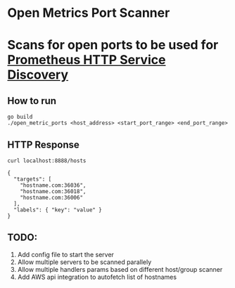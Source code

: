 # Open Metrics Port Scanner

# Scans for open ports to be used for [Prometheus HTTP Service Discovery](https://prometheus.io/docs/prometheus/latest/http_sd/)

## How to run

```
go build
./open_metric_ports <host_address> <start_port_range> <end_port_range>
```

## HTTP Response

```
curl localhost:8888/hosts
```

```
{
  "targets": [
    "hostname.com:36036",
    "hostname.com:36018",
    "hostname.com:36006"
  ],
  "labels": { "key": "value" }
}
```

## TODO:

1. Add config file to start the server
2. Allow multiple servers to be scanned parallely
3. Allow multiple handlers params based on different host/group scanner
4. Add AWS api integration to autofetch list of hostnames
